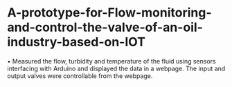 # A-prototype-for-Flow-monitoring-and-control-the-valve-of-an-oil-industry-based-on-IOT
•	Measured the flow, turbidity and temperature of the fluid using sensors interfacing with Arduino and displayed the data in a webpage. The input and output valves were controllable from the webpage.
